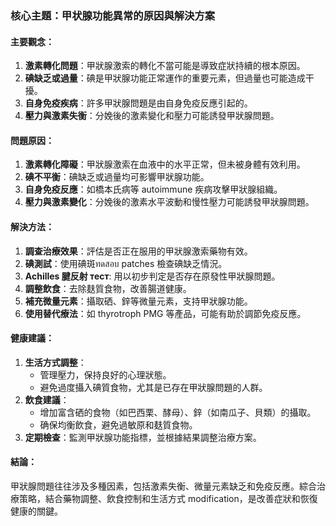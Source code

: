 ### 核心主題：甲状腺功能異常的原因與解決方案

#### 主要觀念：
1. **激素轉化問題**：甲狀腺激索的轉化不當可能是導致症狀持續的根本原因。
2. **碘缺乏或過量**：碘是甲狀腺功能正常運作的重要元素，但過量也可能造成干擾。
3. **自身免疫疾病**：許多甲狀腺問題是由自身免疫反應引起的。
4. **壓力與激素失衡**：分娩後的激素變化和壓力可能誘發甲狀腺問題。

#### 問題原因：
1. **激素轉化障礙**：甲狀腺激索在血液中的水平正常，但未被身體有效利用。
2. **碘不平衡**：碘缺乏或過量均可影響甲狀腺功能。
3. **自身免疫反應**：如橋本氏病等 autoimmune 疾病攻擊甲狀腺組織。
4. **壓力與激素變化**：分娩後的激素水平波動和慢性壓力可能誘發甲狀腺問題。

#### 解決方法：
1. **調查治療效果**：評估是否正在服用的甲狀腺激索藥物有效。
2. **碘測試**：使用碘斑ทดสอบ patches 檢查碘缺乏情況。
3. **Achilles 腱反射 тест**: 用以初步判定是否存在原發性甲狀腺問題。
4. **調整飲食**：去除麸質食物，改善腸道健康。
5. **補充微量元素**：攝取硒、鋅等微量元素，支持甲狀腺功能。
6. **使用替代療法**：如 thyrotroph PMG 等產品，可能有助於調節免疫反應。

#### 健康建議：
1. **生活方式調整**：
   - 管理壓力，保持良好的心理狀態。
   - 避免過度攝入碘質食物，尤其是已存在甲狀腺問題的人群。
2. **飲食建議**：
   - 增加富含硒的食物（如巴西栗、酵母）、鋅（如南瓜子、貝類）的攝取。
   - 确保均衡飲食，避免過敏原和麸質食物。
3. **定期檢查**：監測甲狀腺功能指標，並根據結果調整治療方案。

#### 結論：
甲狀腺問題往往涉及多種因素，包括激素失衡、微量元素缺乏和免疫反應。綜合治療策略，結合藥物調整、飲食控制和生活方式 modification，是改善症狀和恢復健康的關鍵。